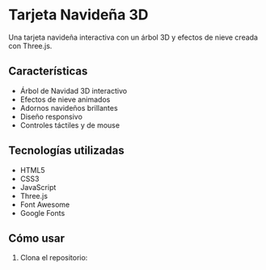 # Tarjeta Navideña 3D

Una tarjeta navideña interactiva con un árbol 3D y efectos de nieve creada con Three.js.

## Características

- Árbol de Navidad 3D interactivo
- Efectos de nieve animados
- Adornos navideños brillantes
- Diseño responsivo
- Controles táctiles y de mouse

## Tecnologías utilizadas

- HTML5
- CSS3
- JavaScript
- Three.js
- Font Awesome
- Google Fonts

## Cómo usar

1. Clona el repositorio:
